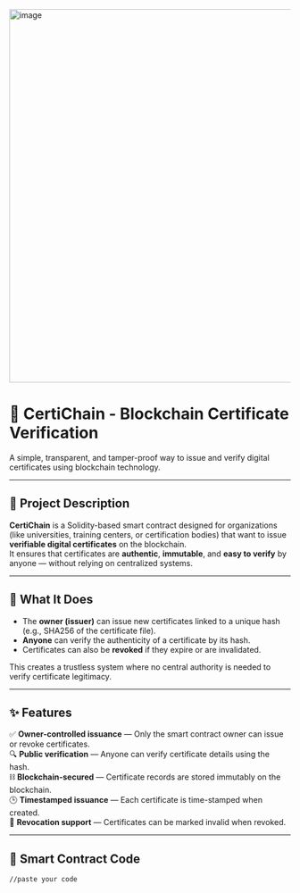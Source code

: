 <img width="1333" height="669" alt="image" src="https://github.com/user-attachments/assets/9398ec03-8a2f-4a03-94d7-64337e48cbfc" />


# 🧾 CertiChain - Blockchain Certificate Verification

A simple, transparent, and tamper-proof way to issue and verify digital certificates using blockchain technology.

---

## 📘 Project Description

**CertiChain** is a Solidity-based smart contract designed for organizations (like universities, training centers, or certification bodies) that want to issue **verifiable digital certificates** on the blockchain.  
It ensures that certificates are **authentic**, **immutable**, and **easy to verify** by anyone — without relying on centralized systems.

---

## 🚀 What It Does

- The **owner (issuer)** can issue new certificates linked to a unique hash (e.g., SHA256 of the certificate file).  
- **Anyone** can verify the authenticity of a certificate by its hash.  
- Certificates can also be **revoked** if they expire or are invalidated.

This creates a trustless system where no central authority is needed to verify certificate legitimacy.

---

## ✨ Features

✅ **Owner-controlled issuance** — Only the smart contract owner can issue or revoke certificates.  
🔍 **Public verification** — Anyone can verify certificate details using the hash.  
⛓️ **Blockchain-secured** — Certificate records are stored immutably on the blockchain.  
🕒 **Timestamped issuance** — Each certificate is time-stamped when created.  
🚫 **Revocation support** — Certificates can be marked invalid when revoked.

---

## 📄 Smart Contract Code

```solidity
//paste your code
